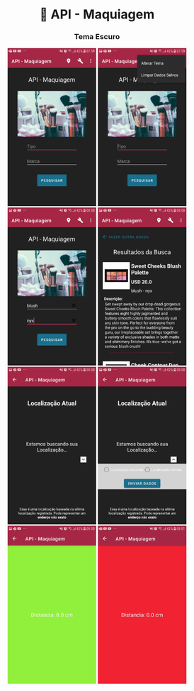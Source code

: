 <h1 align="center" id="title">💄 API - Maquiagem</h1>


<h3 align="center">Tema Escuro</h3>


<p align="center">
  <img alt="Imagem da Tela Principal" title="Inicio" src="Index.jpeg" width="200px">
	
  <img alt="Imagem do Menu de Opções" title="Menu" src="Menu.jpeg" width="200px">
	
  <img alt="Imagem da Tela com Dados de Pesquisa" title="CustomView" src="Busca.jpeg" width="200px">
	
  <img alt="Imagem da Tela de Resultados" title="ResultadosAPI" src="ResultadoBusca.jpeg" width="200px">
	
  <img alt="Imagem da Tela Localização Atual" title="Localizacao" src="Localização.jpeg" width="200px">
	
  <img alt="Imagem do Feedback da Localização" title="FeedbackLocalizacao" src="LocalizaçãoFragment.jpeg" width="200px">
	
  <img alt="Imagem do Sensor de Proximidade Longe" title="SensorLonge" src="Sensor.jpeg" width="200px">
	
  <img alt="Imagem do Sensor de Proximidade Perto" title="SensorPerto" src="SensorOff.jpeg" width="200px">
</p>
